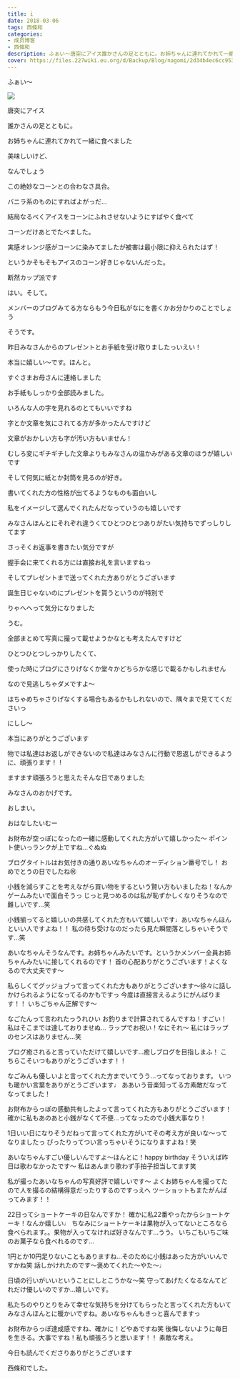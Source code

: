 ```yaml
---
title: i
date: 2018-03-06
tags: 西條和
categories: 
- 成员博客
- 西條和
description: ふぁい〜唐突にアイス誰かさんの足とともに。お姉ちゃんに連れてかれて一緒に食べました美味しいけど、なんで...
cover: https://files.227wiki.eu.org/d/Backup/Blog/nagomi/2d34b4ec6cc9534b40668f59c0894.jpg 
---
```








ふぁい〜




![](https://files.227wiki.eu.org/d/Backup/Blog/nagomi/2d34b4ec6cc9534b40668f59c0894.jpg)







唐突にアイス







誰かさんの足とともに。






お姉ちゃんに連れてかれて一緒に食べました








美味しいけど、




なんでしょう





この絶妙なコーンとの合わなさ具合。







バニラ系のものにすればよがっだ…








結局なるべくアイスをコーンにふれさせないようにすばやく食べて





コーンだけあとでたべました。





実感オレンジ感がコーンに染みてましたが被害は最小限に抑えられたはず！




というかそもそもアイスのコーン好きじゃないんだった。






断然カップ派です







はい。そして。




メンバーのブログみてる方ならもう今日私がなにを書くかお分かりのことでしょう








そうです。









昨日みなさんからのプレゼントとお手紙を受け取りましたっいえい！








本当に嬉しい〜です。ほんと。







すぐさまお母さんに連絡しました







お手紙もしっかり全部読みました。







いろんな人の字を見れるのとてもいいですね





字とか文章を気にされてる方が多かったんですけど



文章がおかしい方も字が汚い方もいません！





むしろ変にギチギチした文章よりもみなさんの温かみがある文章のほうが嬉しいです







そして何気に紙とか封筒を見るのが好き。






書いてくれた方の性格が出てるようなものも面白いし





私をイメージして選んでくれたんだなっていうのも嬉しいです






みなさんほんとにそれぞれ違うくてひとつひとつありがたい気持ちでずっしりしてます






さっそくお返事を書きたい気分ですが







握手会に来てくれる方には直接お礼を言いますねっ








そしてプレゼントまで送ってくれた方ありがとうございます






誕生日じゃないのにプレゼントを貰うというのが特別で





りゃへへって気分になりました






うむ。





全部まとめて写真に撮って載せようかなとも考えたんですけど







ひとつひとつしっかりしたくて、








使った時にブログにさりげなくか堂々かどちらかな感じで載るかもしれません





なので見逃しちゃダメですよ〜






はちゃめちゃさりげなくする場合もあるかもしれないので、隅々まで見ててくださいっ




にしし〜








本当にありがとうございます






物では私達はお返しができないので私達はみなさんに行動で恩返しができるように、頑張ります！！





ますます頑張ろうと思えたそんな日でありました





みなさんのおかげです。






おしまい。




おはなしたいむー





お財布が空っぽになったの一緒に感動してくれた方がいて嬉しかった〜
ポイント使いっランクが上ですね…ぐぬぬ




ブログタイトルはお気付きの通りあいなちゃんのオーディション番号でし！
おめでとうの日でしたね㊗️





小銭を減らすことを考えながら買い物をするという賢い方もいましたね！なんかゲームみたいで面白そうっ
じっと見つめるのは私が恥ずかしくなりそうなので難しいです…笑






小銭揃ってると嬉しいの共感してくれた方もいて嬉しいです♩あいなちゃんほんといい人ですよね！！
私の待ち受けなのだったら見た瞬間落としちゃいそうです…笑




あいなちゃんそうなんです。お姉ちゃんみたいです。というかメンバー全員お姉ちゃんみたいに接してくれるのです！
首の心配ありがとうございます！よくなるので大丈夫です〜





私らしくてグッジョブって言ってくれた方もありがとうございます〜徐々に話しかけられるようになってるのかもですっ
今度は直接言えるようにがんばります！！
いちごちゃん正解です〜





なごたんって言われたっうれひい
お釣りまで計算されてるんですね！すごい！
私はそこまでは達しておりませぬ…
ラップでお祝い！なにそれ〜
私にはラップのセンスはありません…笑






ブログ癒されると言っていただけて嬉しいです…癒しブログを目指しまふ！
こちらこそいつもありがとうございます！！





なごみんも優しいよと言ってくれた方までいてうう…ってなっております。
いつも暖かい言葉をありがとうございます♩
ああいう音楽知ってる方素敵だなってなってました！





お財布からっぽの感動共有したよって言ってくれた方もありがとうございます！
確かに私もあのあと小銭がなくて不便…ってなったので小銭大事なり！






1日いい日になりそうだねって言ってくれた方がいてその考え方が良いな〜ってなりましたっ
ぴったりってつい言っちゃいそうになりますよね！笑






あいなちゃんすごい優しいんですよ〜ほんとに！happy birthday そういえば昨日は歌わなかったです〜
私はあんまり歌わず手拍子担当してます笑




私が撮ったあいなちゃんの写真好評で嬉しいです〜
よくお姉ちゃんを撮ってたので人を撮るの結構得意だったりするのですっえへ
ツーショットもまたがんばってみます！！





22日ってショートケーキの日なんですか！
確かに私22番やったからショートケーキ！なんか嬉しい♩
ちなみにショートケーキは果物が入ってないところなら食べられます。。果物が入ってなければ好きなんです…うう。
いちごもいちご味のお菓子なら食べれるのです…






1円とか10円足りないこともありますね…そのために小銭はあった方がいいんですかね笑
話しかけれたのです〜褒めてくれた〜やた〜♩





日頃の行いがいいということにしとこうかな〜笑
守ってあげたくなるなんてどれだけ優しいのですか…嬉しいです。






私たちのやりとりをみて幸せな気持ちを分けてもらったと言ってくれた方もいてみなさんほんとに暖かいですね。あいなちゃんもきっと喜んでますっ




お財布からっぽ達成感ですね、確かに！どやあですね笑
後悔しないように毎日を生きる。大事ですね！私も頑張ろうと思います！！
素敵な考え。













今日も読んでくださりありがとうございます






西條和でした。


